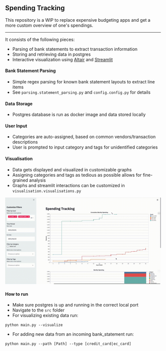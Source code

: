 ## Spending Tracking 

This repository is a WIP to replace expensive budgeting apps and get a more custom overview of one's spendings.

-----------------
It consists of the following pieces:
* Parsing of bank statements to extract transaction information
* Storing and retrieving data in postgres
* Interactive visualization using [Altair](https://altair-viz.github.io/) and [Streamlit](https://streamlit.io/)

#### Bank Statement Parsing
* Simple regex parsing for known bank statement layouts to extract line items
* See `parsing.statement_parsing.py` and `config.config.py` for details 


#### Data Storage
* Postgres database is run as docker image and data stored locally

#### User Input
* Categories are auto-assigned, based on common vendors/transaction descriptions
* User is prompted to input category and tags for unidentified categories

#### Visualisation
* Data gets displayed and visualized in customizable graphs
* Assigning categories and tags as tedious as possible allows for fine-grained analysis 
* Graphs and streamlit interactions can be customized in `visualisation.visualisations.py`

![Example visuals](src/examples/out.gif)

#### How to run
* Make sure postgres is up and running in the correct local port
* Navigate to the `src` folder
* For visualizing existing data run:
``` 
python main.py --visualize 
```
* For adding new data from an incoming bank_statement run:

```
python main.py --path [Path] --type [credit_card|ec_card] 
```


